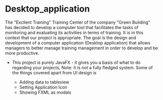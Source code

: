 # Desktop_application

The "Excllent Training" Training Center of the company "Green Building" has decided to develop a computer tool that facilitates the tasks of monitoring and evaluating its activities in terms of training.
It is in this context that our project is appropriate. The goal is the design and development of a computer application (Desktop application) that allows managers to better manage training management in order to develop and be more productive.


- This project is purely JavaFX - it gives you a basis of what to do regarding your projects, Note: it is not a fully fledged system. Some of the things covered apart from UI design is

  - Adding data to tableview
  - Setting Application Icon
  - Showing FXML as modals
